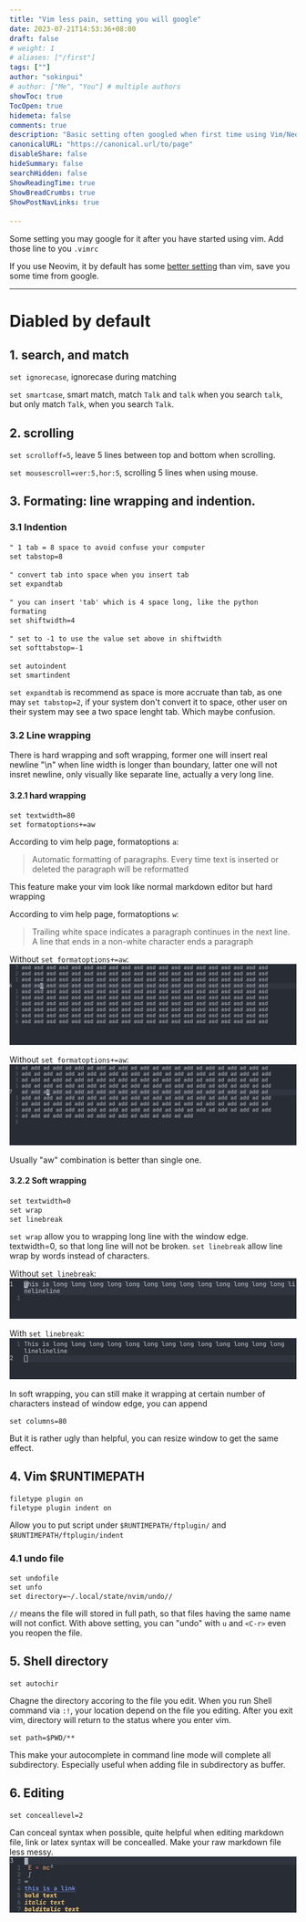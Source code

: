 ```yaml
---
title: "Vim less pain, setting you will google"
date: 2023-07-21T14:53:36+08:00
draft: false
# weight: 1
# aliases: ["/first"]
tags: [""]
author: "sokinpui"
# author: ["Me", "You"] # multiple authors
showToc: true
TocOpen: true
hidemeta: false
comments: true
description: "Basic setting often googled when first time using Vim/Neovim"
canonicalURL: "https://canonical.url/to/page"
disableShare: false
hideSummary: false
searchHidden: false
ShowReadingTime: true
ShowBreadCrumbs: true
ShowPostNavLinks: true

---
```


Some setting you may google for it after you have started using vim. Add those line to you `.vimrc`

If you use Neovim, it by default has some [better setting](https://neovim.io/doc/user/diff.html) than vim, save you some time from google.

---

# Diabled by default
## 1. search, and match
`set ignorecase`, ignorecase during matching

`set smartcase`, smart match, match `Talk` and `talk` when you search `talk`, but only match `Talk`, when you search `Talk`.

## 2. scrolling 
`set scrolloff=5`, leave 5 lines between top and bottom when scrolling.

`set mousescroll=ver:5,hor:5`, scrolling 5 lines when using mouse.

## 3. Formating: line wrapping and indention.
### 3.1 Indention
```vim
" 1 tab = 8 space to avoid confuse your computer
set tabstop=8     

" convert tab into space when you insert tab
set expandtab     

" you can insert 'tab' which is 4 space long, like the python formating
set shiftwidth=4  

" set to -1 to use the value set above in shiftwidth
set softtabstop=-1

set autoindent    
set smartindent   
```
`set expandtab` is recommend as space is more accruate than tab, as one may `set tabstop=2`, if your system don't convert it to space, other user on their system may see a two space lenght tab. Which maybe confusion.

### 3.2 Line wrapping
There is hard wrapping and soft wrapping, former one will insert real newline "\n" when line width is longer than boundary, latter one will not insret newline, only visually like separate line, actually a very long line.

#### 3.2.1 hard wrapping
```vim
set textwidth=80
set formatoptions+=aw
```
According to vim help page, formatoptions `a`:
>	Automatic formatting of paragraphs.  Every time text is inserted or	deleted the paragraph will be reformatted

This feature make your vim look like normal markdown editor but hard wrapping


According to vim help page, formatoptions `w`:
> Trailing white space indicates a paragraph continues in the next line.	A line that ends in a non-white character ends a paragraph

Without `set formatoptions+=aw`:
![without-aw](without-aw.gif)

Without `set formatoptions+=aw`:
![with-aw](with-aw.gif)

Usually "aw" combination is better than single one.

#### 3.2.2 Soft wrapping
```vim
set textwidth=0
set wrap
set linebreak
```
`set wrap` allow you to wrapping long line with the window edge. textwidth=0, so that long line will not be broken. `set linebreak` allow line wrap by words instead of characters.

Without `set linebreak`:
![softwrap-without-linebreak](softwrap-without-linebreak.png)

With `set linebreak`:
![softwrap-with-linebreak](softwrap-with-linebreak.png)

In soft wrapping, you can still make it wrapping at certain number of characters instead of window edge, you can append
```vim
set columns=80
```
But it is rather ugly than helpful, you can resize window to get the same effect.

## 4. Vim $RUNTIMEPATH
```vim
filetype plugin on
filetype plugin indent on
```
Allow you to put script under `$RUNTIMEPATH/ftplugin/` and `$RUNTIMEPATH/ftplugin/indent`

### 4.1 undo file
```vim
set undofile
set unfo
set directory=~/.local/state/nvim/undo//
```
`//` means the file will stored in full path, so that files having the same name will not confict. With above setting, you can "undo" with `u` and `<C-r>` even you reopen the file.

## 5. Shell directory
```vim
set autochir
```
Chagne the directory accoring to the file you edit. When you run Shell command via `:!`, your location depend on the file you editing. After you exit vim, directory will return to the status where you enter vim.

```vim
set path=$PWD/**
```
This make your autocomplete in command line mode will complete all subdirectory. Especially useful when adding file in subdirectory as buffer.

## 6. Editing
```vim
set conceallevel=2
```
Can conceal syntax when possible, quite helpful when editing markdown file, link or latex syntax will be concealled. Make your raw markdown file less messy.
![](conceal.gif)
